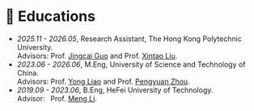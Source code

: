 # 📖 Educations
- *2025.11 - 2026.05*, Research Assistant, The Hong Kong Polytechnic University.
<br/> Advisors: Prof. [Jingcai Guo](https://jingcaiguo.github.io/) and Prof. [Xintao Liu](https://geoxlab.github.io/).
- *2023.06 - 2026.06*, M.Eng, University of Science and Technology of China.
<br/> Advisors: Prof. [Yong Liao](https://dspace.ustc.edu.cn/?p=1057) and Prof. [Pengyuan Zhou](https://pengyuan-zhou.github.io/).
- *2019.09 - 2023.06*, B.Eng, HeFei University of Technology.
<br/> Advisor:  Prof. [Meng Li](http://faculty.hfut.edu.cn/limeng/zh_CN/index.htm).

